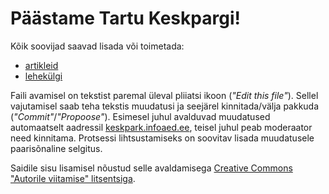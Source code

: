 # Päästame Tartu Keskpargi!

Kõik soovijad saavad lisada või toimetada:

* [artikleid](keskpark/keskpark.github.io/tree/main/_posts)
* [lehekülgi](keskpark/keskpark.github.io/tree/main/_pages)

Faili avamisel on tekstist paremal üleval pliiatsi ikoon (_"Edit this file"_). Sellel vajutamisel saab teha tekstis muudatusi ja seejärel kinnitada/välja pakkuda (_"Commit"_/_"Propoose"_). Esimesel juhul avalduvad muudatused automaatselt aadressil [keskpark.infoaed.ee](https://keskpark.infoaed.ee/), teisel juhul peab moderaator need kinnitama. Protsessi lihtsustamiseks on soovitav lisada muudatusele paarisõnaline selgitus.

Saidile sisu lisamisel nõustud selle avaldamisega [Creative Commons "Autorile viitamise" litsentsiga](https://creativecommons.org/licenses/by/3.0/ee/).
